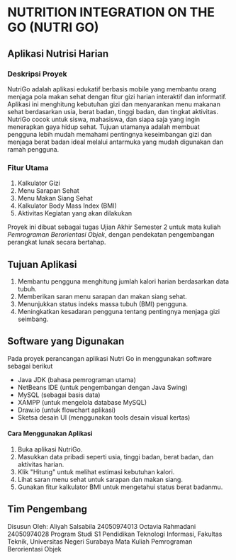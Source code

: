 # NUTRITION INTEGRATION ON THE GO (NUTRI GO)

## Aplikasi Nutrisi Harian

### Deskripsi Proyek
NutriGo adalah aplikasi edukatif berbasis mobile yang membantu orang menjaga pola makan sehat dengan fitur gizi harian interaktif dan informatif. Aplikasi ini menghitung kebutuhan gizi dan menyarankan menu makanan sehat berdasarkan usia, berat badan, tinggi badan, dan tingkat aktivitas.
NutriGo cocok untuk siswa, mahasiswa, dan siapa saja yang ingin menerapkan gaya hidup sehat. Tujuan utamanya adalah membuat pengguna lebih mudah memahami pentingnya keseimbangan gizi dan menjaga berat badan ideal melalui antarmuka yang mudah digunakan dan ramah pengguna.

### Fitur Utama
1. Kalkulator Gizi
2. Menu Sarapan Sehat
3. Menu Makan Siang Sehat
4. Kalkulator Body Mass Index (BMI)
5. Aktivitas Kegiatan yang akan dilakukan

Proyek ini dibuat sebagai tugas Ujian Akhir Semester 2 untuk mata kuliah *Pemrograman Berorientasi Objek*, dengan pendekatan pengembangan perangkat lunak secara bertahap.

## Tujuan Aplikasi
1. Membantu pengguna menghitung jumlah kalori harian berdasarkan data tubuh.
2. Memberikan saran menu sarapan dan makan siang sehat.
3. Menunjukkan status indeks massa tubuh (BMI) pengguna.
4. Meningkatkan kesadaran pengguna tentang pentingnya menjaga gizi seimbang.

## Software yang Digunakan 
Pada proyek perancangan aplikasi Nutri Go in menggunakan software sebagai berikut
- Java JDK (bahasa pemrograman utama)
- NetBeans IDE (untuk pengembangan dengan Java Swing)
- MySQL (sebagai basis data)
- XAMPP (untuk mengelola database MySQL)
- Draw.io (untuk flowchart aplikasi)
- Sketsa desain UI (menggunakan tools desain visual kertas)

#### Cara Menggunakan Aplikasi

1. Buka aplikasi NutriGo.
2. Masukkan data pribadi seperti usia, tinggi badan, berat badan, dan aktivitas harian.
3. Klik "Hitung" untuk melihat estimasi kebutuhan kalori.
4. Lihat saran menu sehat untuk sarapan dan makan siang.
5. Gunakan fitur kalkulator BMI untuk mengetahui status berat badanmu.
   
## Tim Pengembang

Disusun Oleh:
Aliyah Salsabila 24050974013
Octavia Rahmadani 24050974028
Program Studi S1 Pendidikan Teknologi Informasi, Fakultas Teknik, Universitas Negeri Surabaya 
Mata Kuliah Pemrograman Berorientasi Objek


